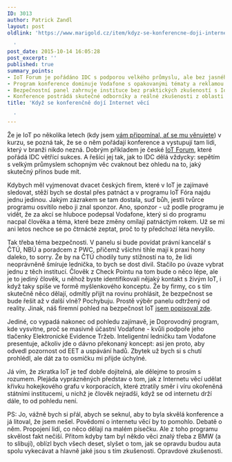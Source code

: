 ```yaml
---
ID: 3013
author: Patrick Zandl
layout: post
oldlink: 'https://www.marigold.cz/item/kdyz-se-konferencne-doji-internet-veci

  '
post_date: 2015-10-14 16:05:28
post_excerpt: ''
published: true
summary_points:
- IoT Forum je pořádáno IDC s podporou velkého průmyslu, ale bez jasného přínosu.
- Program konference dominuje Vodafone s opakovanými tématy a reklamou na EET.
- Bezpečnostní panel zahrnuje instituce bez praktických zkušeností s IoT.
- Konference postrádá skutečné odborníky a reálné zkušenosti z oblasti IoT.
title: 'Když se konferenčně dojí Internet věcí

  '
---
```


<p>Že je IoT po několika letech (kdy jsem <a href="http://www.marigold.cz/item/chcete-zmenit-svet-venujte-pozornost-internetu-veci-a-velkym-datum">vám připomínal, ať se mu věnujete</a>) v kurzu, se pozná tak, že se o něm pořádají konference a vystupují tam lidi, který v branži nikdo nezná. Dobrým příkladem je české <a href="http://iotforum.cz">IoT Forum</a>, které pořádá IDC větřící sukces. A řešící jej tak, jak to IDC dělá vždycky: sepětím s velkým průmyslem schopným věc cvaknout bez ohledu na to, jaký skutečný přínos bude mít.</p>


<!--more-->

<p>Kdybych měl vyjmenovat dvacet českých firem, které v IoT je zajímavé sledovat, stěží bych se dostal přes patnáct a v programu IoT Fóra najdu jednu jedinou. Jakým zázrakem se tam dostala, suď bůh, jestli tvůrce programu osvítilo nebo ji znal sponzor. Ano, sponzor - už podle programu je vidět, že za akcí se hluboce podepsal Vodafone, který si do programu nacpal člověka a téma, které beze změny omílají patnáctým rokem. Už se mi ani letos nechce se po čtrnácté zeptat, proč to ty předchozí léta nevyšlo.</p>

<p>Tak třeba téma bezpečnosti. V panelu si bude povídat právní kancelář s ČTÚ, NBÚ a poradcem z PWC, přičemž všichni tihle mají k praxi hony daleko, to sorry. Že by na ČTÚ chodily tuny stížností na to, že lidi neoprávněně šmíruje lednička, to bych se dost divil. Stačilo po úvaze vybrat jednu z těch institucí. Člověk z Check Pointu na tom bude o něco lépe, ale je to jediný člověk, u něhož byste identifikovali nějaký kontakt s živým IoT, i když taky spíše ve formě myšlenkového konceptu. Že by firmy, co s tím skutečně něco dělají, odmítly přijít na rovinu prohlásit, že bezpečnost se bude řešit až v další vlně? Pochybuju. Prostě výběr panelu odtržený od reality. Jinak, náš firemní pohled na bezpečnost IoT <a href="http://www.marigold.cz/item/bezpecnost-ve-svete-internetu-veci">jsem popisoval zde</a>.</p>

<p>Jediné, co vypadá nakonec od pohledu zajímavě, je Doprovodný program, kde vysvitne, proč se masivně účastní Vodafone - kvůli podpoře jeho tlačenky Elektronické Evidence Tržeb. Inteligentní ledničku tam Vodafone presentuje, ačkoliv jde o dávno překonaný koncept: asi jen proto, aby odvedl pozornost od EET a uspávání hadů. Zbytek už bych si s chutí prohlédl, ale dát za to osmičku mi přijde úchylné.</p>

<p>Já vím, že zkratka IoT je teď dobře dojitelná, ale dělejme to prosím s rozumem. Plejáda vyprázněných představ o tom, jak z Internetu věcí udělat křivku hokejkového grafu v korporacích, které ztratily směr i víru okořeněná státními institucemi, u nichž je člověk nejradši, když se od internetu drží dále, to od pohledu není.</p>

<p>PS: Jo, vážně bych si přál, abych se seknul, aby to byla skvělá konference a já litoval, že jsem nešel. Povědomí o internetu věcí by to pomohlo. Debatě o něm. Propojení lidí, co něco dělají na malém písečku. Ale z toho programu skvělost fakt nečiší. Přitom kdyby tam byl někdo věci znalý třeba z BMW (a to slibují), oblízl bych všech deset, slyšet o tom, jak se opravdu budou auta spolu vykecávat a hlavně jaké jsou s tím zkušenosti. Opravdové zkušenosti.</p>